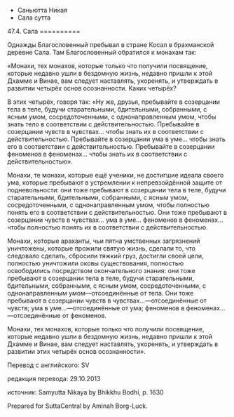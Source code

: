 









* Саньютта Никая
* Сала сутта


47\.4\. Сала
\=\=\=\=\=\=\=\=\=\=



Однажды Благословенный пребывал в стране Косал в брахманской деревне Сала\. Там Благословенный обратился к монахам так:


«Монахи, тех монахов, которые только что получили посвящение, которые недавно ушли в бездомную жизнь, недавно пришли к этой Дхамме и Винае, вам следует наставлять, укоренять, и утверждать в развитии четырёх основ осознанности\. Каких четырёх?


В этих четырёх, говоря так: «Ну же, друзья, пребывайте в созерцании тела в теле, будучи старательными, бдительными, собранными, с ясным умом, сосредоточенными, с однонаправленным умом, чтобы знать тело в соответствии с действительностью\. Пребывайте в созерцании чувств в чувствах… чтобы знать их в соответствии с действительностью\. Пребывайте в созерцании ума в уме… чтобы знать его в соответствии с действительностью\. Пребывайте в созерцании феноменов в феноменах… чтобы знать их в соответствии с действительностью»\.


Монахи, те монахи, которые ещё ученики, не достигшие идеала своего ума, которые пребывают в устремлении к непревзойдённой защите от подневольности: они тоже пребывают в созерцании тела в теле, будучи старательными, бдительными, собранными, с ясным умом, сосредоточенными, с однонаправленным умом, чтобы полностью понять его в соответствии с действительностью\. Они тоже пребывают в созерцании чувств в чувствах… ума в уме… феноменов в феноменах… чтобы полностью понять их в соответствии с действительностью\.


Монахи, которые араханты, чьи пятна умственных загрязнений уничтожены, которые прожили святую жизнь, сделали то, что следовало сделать, сбросили тяжкий груз, достигли своей цели, полностью уничтожили оковы существования, полностью освободились посредством окончательного знания: они тоже пребывают в созерцании тела в теле, будучи старательными, бдительными, собранными, с ясным умом, сосредоточенными, с однонаправленным умом—отсоединённые от тела\. Они тоже пребывают в созерцании чувств в чувствах…—отсоединённые от чувств; ума в уме…—отсоединённые от ума; феноменов в феноменах…—отсоединённые от феноменов\.


Монахи, тех монахов, которые только что получили посвящение, которые недавно ушли в бездомную жизнь, недавно пришли к этой Дхамме и Винае, вам следует наставлять, укоренять, и утверждать в развитии этих четырёх основ осознанности»\.



Перевод с английского: SV


редакция перевода: 29\.10\.2013


источник: Samyutta Nikaya by Bhikkhu Bodhi, p\. 1630


Prepared for SuttaCentral by Aminah Borg\-Luck\.







